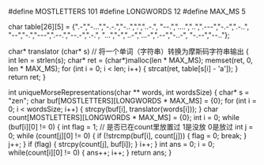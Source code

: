 #define MOSTLETTERS 101
#define LONGWORDS 12
#define MAX_MS 5


char table[26][5] = {".-","-...","-.-.","-..",".","..-.",
                     "--.","....","..",".---","-.-",".-..",
                     "--","-.","---",".--.","--.-",".-.",
                     "...","-","..-","...-",".--","-..-",
                     "-.--","--.."};

char* translator (char* s)    // 将一个单词（字符串）转换为摩斯码字符串输出
{
    int len = strlen(s);
    char* ret = (char*)malloc(len * MAX_MS);
    memset(ret, 0, len * MAX_MS);
    for (int i = 0; i < len; i++) {
        strcat(ret, table[s[i] - 'a']);
    }
    return ret;
}

int uniqueMorseRepresentations(char ** words, int wordsSize)
{
    char* s = "zen";
    char buf[MOSTLETTERS][LONGWORDS * MAX_MS] = {0};
    for (int i = 0; i < wordsSize; i++) {
        strcpy(buf[i], translator(words[i]));
    }
    char count[MOSTLETTERS][LONGWORDS * MAX_MS] = {0};
    int i = 0;
    while (buf[i][0] != 0) {
        int flag = 1;   // 是否已在count里放置过 1是没放 0是放过
        int j = 0;
        while (count[j][0] != 0) {
            if (!strcmp(buf[i], count[j])) {
                flag = 0;
                break;
            }
            j++;
        }
        if (flag) {
            strcpy(count[j], buf[i]);
        }
        i++;
    }
    int ans = 0;
    i = 0;
    while(count[i][0] != 0) {
        ans++;
        i++;
    }
    return ans;
}

